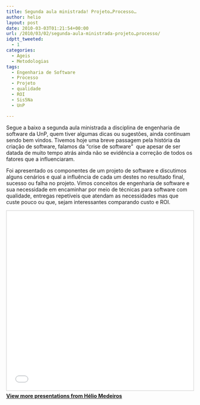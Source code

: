 ```yaml
---
title: Segunda aula ministrada! Projeto…Processo…
author: helio
layout: post
date: 2010-03-03T01:21:54+00:00
url: /2010/03/02/segunda-aula-ministrada-projeto…processo/
idptt_tweeted:
  - 1
categories:
  - Ageis
  - Metodologias
tags:
  - Engenharia de Software
  - Processo
  - Projeto
  - qualidade
  - ROI
  - Sis5Na
  - UnP

---
```

Segue a baixo a segunda aula ministrada a disciplina de engenharia de software da UnP, quem tiver algumas dicas ou sugestões, ainda continuam sendo bem vindos. Tivemos hoje uma breve passagem pela história da criação de software, falamos da &#8220;crise de software&#8221;  que apesar de ser datada de muito tempo atrás ainda não se evidência a correção de todos os fatores que a influenciaram.

Foi apresentado os componentes de um projeto de software e discutimos alguns cenários e qual a influência de cada um destes no resultado final, sucesso ou falha no projeto. Vimos conceitos de engenharia de software e sua necessidade em encaminhar por meio de técnicas para software com qualidade, entregas repetíveis que atendam as necessidades mas que custe pouco ou que, sejam interessantes comparando custo e ROI.

<div style="margin-bottom: 20px;">
<iframe src="//www.slideshare.net/slideshow/embed_code/key/3321154"
        width="595"
        height="485"
        frameborder="0"
        marginwidth="0"
        marginheight="0"
        scrolling="no"
        style="border:1px solid #CCC; border-width:1px; margin-bottom:5px; max-width: 100%;"
        allowfullscreen>
</iframe>
<div style="margin-bottom:5px">
    <strong><a href="//www.slideshare.net/heliomedeiros" target="_blank">View more presentations from Hélio Medeiros</a></strong>
</div>
</div>